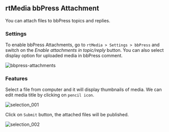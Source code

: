 ## rtMedia bbPress Attachment
You can attach files to bbPress topics and replies.

### Settings

To enable bbPress Attachments, go to `rtMedia > Settings > bbPress` and switch on the *Enable attachments in topic/reply* button. You can also select display option for uploaded media in bbPress comment.

![bbpress-attachments](https://cloud.githubusercontent.com/assets/9261540/7984730/a879d79a-0ae8-11e5-9457-68d05773a5c7.png)

### Features
Select a file from computer and it will display thumbnails of media. We can edit media title by clicking on `pencil icon`.

![selection_001](https://cloud.githubusercontent.com/assets/1140051/7606544/406c0358-f977-11e4-9857-7da4ba11594d.png)

Click on `Submit` button, the attached files will be published.

![selection_002](https://cloud.githubusercontent.com/assets/1140051/7606584/c5fb2b52-f977-11e4-9283-538df913a07b.png)
